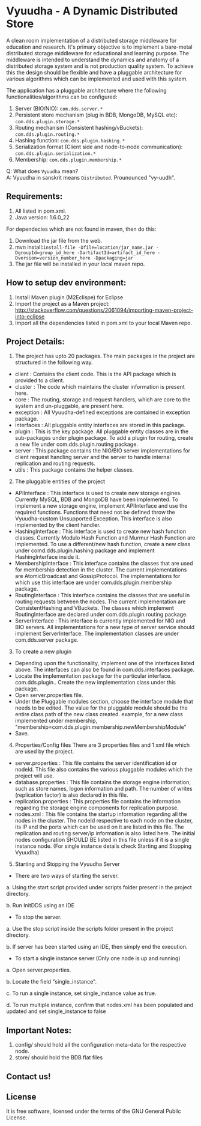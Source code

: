 Vyuudha - A Dynamic Distributed Store
=====================================
A clean room implementation of a distributed storage middleware for education and research. It's 
primary objective is to implement a bare-metal distributed storage middleware for educational and 
learning purpose. The middleware is intended to understand the dynamics and anatomy of a distributed
storage system and is not production quality system.
To achieve this the design should be flexible and have a pluggable architecture for various algorithms 
which can be implemented and used with this system.

The application has a pluggable architecture where the following functionalities/algorithms can be configured:  

1. Server (BIO/NIO): `com.dds.server.*`
2. Persistent store mechanism (plug in BDB, MongoDB, MySQL etc): `com.dds.plugin.storage.*`
3. Routing mechanism (Consistent hashing/vBuckets): `com.dds.plugin.routing.*`
4. Hashing function: `com.dds.plugin.hashing.*`
5. Serialization format (Client side and node-to-node communication): `com.dds.plugin.serialization.*`  
6. Membership: `com.dds.plugin.membership.*`

Q: What does `Vyuudha` mean?  
A: Vyuudha in sanskrit means `Distributed`. Prounounced "vy-uudh".  

Requirements:  
-------------
1. All listed in pom.xml.
2. Java version: 1.6.0_22
    
    
For dependecies which are not found in maven, then do this:  
1. Download the jar file from the web.  
2. mvn install:`install-file -Dfile=location/jar_name.jar -DgroupId=group_id_here -DartifactId=artifact_id_here -Dversion=version_number_here -Dpackaging=jar`  
3. The jar file will be installed in your local maven repo.  
    
    
How to setup dev environment:
-----------------------------
1. Install Maven plugin (M2Eclispe) for Eclipse
2. Import the project as a Maven project: http://stackoverflow.com/questions/2061094/importing-maven-project-into-eclipse
3. Import all the dependencies listed in pom.xml to your local Maven repo.

Project Details:
---------------
1. The project has upto 20 packages. The main packages in the project are structured in the following way.
 - client : Contains the client code. This is the API package which is provided to a client.
 - cluster : The code which maintains the cluster information is present here.
 - core : The routing, storage and request handlers, which are core to the system and un-pluggable, are present here.
 - exception : All Vyuudha-defined exceptions are contained in exception package.
 - interfaces : All pluggable entity interfaces are stored in this package.
 - plugin : This is the key package. All pluggable entity classes are in the sub-packages under plugin package. To add
 a plugin for routing, create a new file under com.dds.plugin.routing package.
 - server : This package contains the NIO/BIO server implementations for client request handling server and the server
 to handle internal replication and routing requests.
 - utils : This package contains the helper classes.
 
2. The pluggable entities of the project
 - APIInterface : This interface is used to create new storage engines. Currently MySQL, BDB and MongoDB have been 
 implemented. To implement a new storage engine, implement APIInterface and use the required functions. Functions 
 that need not be defined throw the Vyuudha-custom Unsupported Exception. This interface is also implemented by the
 client handler.
 - HashingInterface : This interface is used to create new hash function classes. Currently Modulo Hash Function and 
 Murmur Hash Function are implemented. To use a different/new hash function, create a new class under comd.dds.plugin.hashing
 package and implement HashingInterface inside it. 
 - MembershipInterface : This interface contains the classes that are used for membership detection in the cluster. The
 current implementations are AtomicBroadcast and GossipProtocol. The implementations for which use this interface are
 under com.dds.plugin.membership package.
 - RoutingInterface : This interface contains the classes that are useful in routing requests between the nodes. The
 current implementation are ConsistentHashing and VBuckets. The classes which implement RoutingInterface are declared 
 under com.dds.plugin.routing package.
 - ServerInterface : This interface is currently implemented for NIO and BIO servers. All implementations for a new type
 of server service should implement ServerInterface. The implementation classes are under com.dds.server package.
 
3. To create a new plugin
 - Depending upon the functionality, implement one of the interfaces listed above. The interfaces can also be found
 in com.dds.interfaces package.
 - Locate the implementation package for the particular interface. com.dds.plugin.<InterfaceModule>. Create the new 
 implementation class under this package.
 - Open server.properties file.
 - Under the Pluggable modules section, choose the interface module that needs to be edited. The value for the pluggable 
 module should be the entire class path of the new class created. example, for a new class implemented under membership,
 "membership=com.dds.plugin.membership.newMembershipModule" 
 - Save.

4. Properties/Config files
 There are 3 properties files and 1 xml file which are used by the project.
 - server.properties : This file contains the server identification id or nodeId. This file also contains the various
 pluggable modules which the project will use. 
 - database.properties : This file contains the storage engine information, such as store names, logon information and
 path. The number of writes (replication factor) is also declared in this file. 
 - replication.properties : This properties file contains the information regarding the storage engine components for
 replication purpose.  
 - nodes.xml : This file contains the startup information regarding all the nodes in the cluster. The nodeId respective
 to each node on the cluster, its IP and the ports which can be used on it are listed in this file. The replication
 and routing server/ip information is also listed here. The initial nodes configuration SHOULD BE listed in this file
 unless if it is a single instance node. (For single instance details check Starting and Stopping Vyuudha)

5. Starting and Stopping the Vyuudha Server
 
 - There are two ways of starting the server.
 
 a. Using the start script provided under scripts folder present in the project directory.
 
 b. Run InitDDS using an IDE
 
 - To stop the server.
 
 a. Use the stop script inside the scripts folder present in the project directory.
 
 b. If server has been started using an IDE, then simply end the execution.
 
 - To start a single instance server (Only one node is up and running)
 
 a. Open server.properties.
 
 b. Locate the field "single_instance".
 
 c. To run a single instance, set single_instance value as true.
 
 d. To run multiple instance, confirm that nodes.xml has been populated and updated and set single_instance to false
 

Important Notes:
----------------
1. config/ should hold all the configuration meta-data for the respective node.
2. store/ should hold the BDB flat files
	
Contact us!
-----------


License
-------
It is free software, licensed under the terms of the GNU General Public License.

